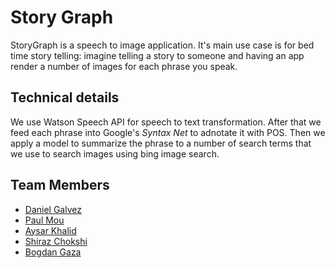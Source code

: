 # Story Graph

StoryGraph is a speech to image application. It's main use case is for bed time
story telling: imagine telling a story to someone and having an app render
a number of images for each phrase you speak.

## Technical details

We use Watson Speech API for speech to text transformation. After that
we feed each phrase into Google's *Syntax Net* to adnotate it with POS. Then we
apply a model to summarize the phrase to a number of search terms that we
use to search images using bing image search.

## Team Members

* [Daniel Galvez](https://github.com/galv)
* [Paul Mou](https://github.com/moomou)
* [Aysar Khalid](https://github.com/aysark)
* [Shiraz Chokshi](https://github.com/ShirazC)
* [Bogdan Gaza](https://github.com/hurrycane)
